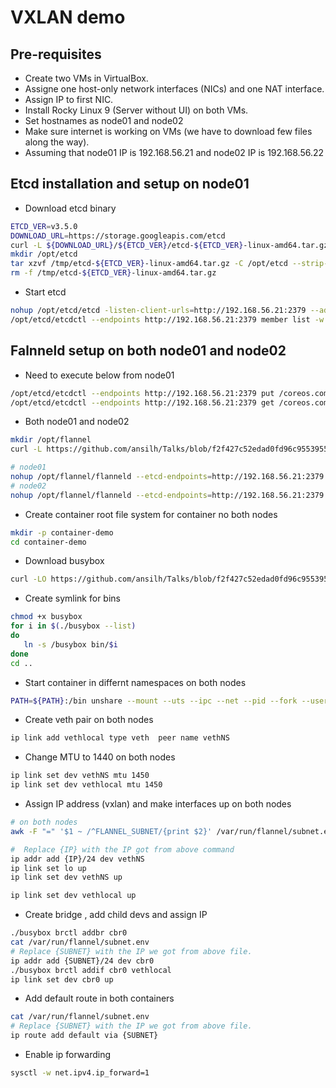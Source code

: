 # VXLAN demo

## Pre-requisites

- Create two VMs in VirtualBox.
- Assigne one host-only network interfaces (NICs) and one NAT interface.
- Assign IP to first NIC.
- Install Rocky Linux 9 (Server without UI) on both VMs.
- Set hostnames as node01 and node02
- Make sure internet is working on VMs (we have to download few files along the way).
- Assuming that node01 IP is 192.168.56.21 and node02 IP is 192.168.56.22

## Etcd installation and setup on node01

- Download etcd binary
```bash
ETCD_VER=v3.5.0
DOWNLOAD_URL=https://storage.googleapis.com/etcd
curl -L ${DOWNLOAD_URL}/${ETCD_VER}/etcd-${ETCD_VER}-linux-amd64.tar.gz -o /tmp/etcd-${ETCD_VER}-linux-amd64.tar.gz
mkdir /opt/etcd
tar xzvf /tmp/etcd-${ETCD_VER}-linux-amd64.tar.gz -C /opt/etcd --strip-components=1
rm -f /tmp/etcd-${ETCD_VER}-linux-amd64.tar.gz
```
- Start etcd 
```bash
nohup /opt/etcd/etcd -listen-client-urls=http://192.168.56.21:2379 --advertise-client-urls=http://192.168.56.21:2379 >/var/log/etcd.log 2>&1 &
/opt/etcd/etcdctl --endpoints http://192.168.56.21:2379 member list -w table
```
## Falnneld setup on both node01 and node02

- Need to execute below from node01
```bash
/opt/etcd/etcdctl --endpoints http://192.168.56.21:2379 put /coreos.com/network/config '{ "Network": "10.5.0.0/16", "Backend": {"Type": "vxlan"}}'
/opt/etcd/etcdctl --endpoints http://192.168.56.21:2379 get /coreos.com/network/config 
```
- Both node01 and node02
```bash
mkdir /opt/flannel
curl -L https://github.com/ansilh/Talks/blob/f2f427c52edad0fd96c9553955986ff930230388/bins/flanneld -o /opt/flannel/flanneld && chmod +x /opt/flannel/flanneld
```
```bash
# node01
nohup /opt/flannel/flanneld --etcd-endpoints=http://192.168.56.21:2379 --public-ip=192.168.56.21  >/var/log/flannel.log 2>&1 &
# node02 
nohup /opt/flannel/flanneld --etcd-endpoints=http://192.168.56.21:2379 --public-ip=192.168.56.22  >/var/log/flannel.log 2>&1 &
```

- Create container root file system for container no both nodes
```bash
mkdir -p container-demo
cd container-demo
```
- Download busybox
```bash
curl -LO https://github.com/ansilh/Talks/blob/f2f427c52edad0fd96c9553955986ff930230388/bins/busybox
```
- Create symlink for bins
```bash
chmod +x busybox
for i in $(./busybox --list)
do
   ln -s /busybox bin/$i
done
cd ..
```

- Start container in differnt namespaces on both nodes
```bash
PATH=${PATH}:/bin unshare --mount --uts --ipc --net --pid --fork --user --map-root-user --mount-proc chroot container-demo /bin/sh
```
- Create veth pair on both nodes
```bash
ip link add vethlocal type veth  peer name vethNS
```
- Change MTU to 1440 on both nodes
```bash
ip link set dev vethNS mtu 1450
ip link set dev vethlocal mtu 1450
```

- Assign IP address (vxlan) and make interfaces up on both nodes
```bash
# on both nodes
awk -F "=" '$1 ~ /^FLANNEL_SUBNET/{print $2}' /var/run/flannel/subnet.env | awk -F "." '{print $1"."$2"."$3"."10}'
```
```bash
#  Replace {IP} with the IP got from above command
ip addr add {IP}/24 dev vethNS
ip link set lo up
ip link set dev vethNS up
```
```bash
ip link set dev vethlocal up
```
- Create bridge , add child devs and assign IP
```bash
./busybox brctl addbr cbr0
cat /var/run/flannel/subnet.env
# Replace {SUBNET} with the IP we got from above file.
ip addr add {SUBNET}/24 dev cbr0 
./busybox brctl addif cbr0 vethlocal
ip link set dev cbr0 up
```
- Add default route in both containers
```bash
cat /var/run/flannel/subnet.env
# Replace {SUBNET} with the IP we got from above file.
ip route add default via {SUBNET}
```
- Enable ip forwarding
```bash
sysctl -w net.ipv4.ip_forward=1
```

